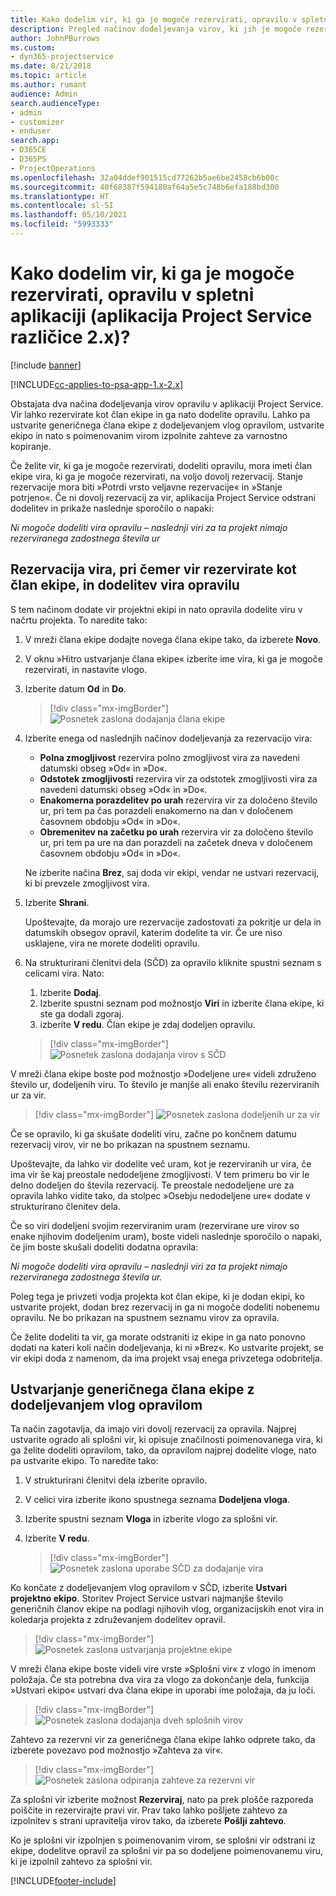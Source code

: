 ```yaml
---
title: Kako dodelim vir, ki ga je mogoče rezervirati, opravilu v spletni aplikaciji?
description: Pregled načinov dodeljevanja virov, ki jih je mogoče rezervirati.
author: JohnPBurrows
ms.custom:
- dyn365-projectservice
ms.date: 8/21/2018
ms.topic: article
ms.author: rumant
audience: Admin
search.audienceType:
- admin
- customizer
- enduser
search.app:
- D365CE
- D365PS
- ProjectOperations
ms.openlocfilehash: 32a04ddef901515cd77262b5ae6be2458cb6b00c
ms.sourcegitcommit: 40f68387f594180af64a5e5c748b6efa188bd300
ms.translationtype: HT
ms.contentlocale: sl-SI
ms.lasthandoff: 05/10/2021
ms.locfileid: "5993333"
---
```

# <a name="how-do-i-assign-a-bookable-resource-to-a-task-in-the-web-app-project-service-app-v2x"></a>Kako dodelim vir, ki ga je mogoče rezervirati, opravilu v spletni aplikaciji (aplikacija Project Service različice 2.x)?

[!include [banner](../includes/psa-now-project-operations.md)]

[!INCLUDE[cc-applies-to-psa-app-1.x-2.x](../includes/cc-applies-to-psa-app-1x-2x.md)]

Obstajata dva načina dodeljevanja virov opravilu v aplikaciji Project Service. Vir lahko rezervirate kot član ekipe in ga nato dodelite opravilu. Lahko pa ustvarite generičnega člana ekipe z dodeljevanjem vlog opravilom, ustvarite ekipo in nato s poimenovanim virom izpolnite zahteve za varnostno kopiranje.

Če želite vir, ki ga je mogoče rezervirati, dodeliti opravilu, mora imeti član ekipe vira, ki ga je mogoče rezervirati, na voljo dovolj rezervacij. Stanje rezervacije mora biti »Potrdi vrsto veljavne rezervacije« in »Stanje potrjeno«. Če ni dovolj rezervacij za vir, aplikacija Project Service odstrani dodelitev in prikaže naslednje sporočilo o napaki:

*Ni mogoče dodeliti vira opravilu – naslednji viri za ta projekt nimajo rezerviranega zadostnega števila ur*

## <a name="book-a-resource-as-a-team-member-and-then-assign-the-resource-to-a-task"></a>Rezervacija vira, pri čemer vir rezervirate kot član ekipe, in dodelitev vira opravilu

S tem načinom dodate vir projektni ekipi in nato opravila dodelite viru v načrtu projekta. To naredite tako:
1.  V mreži člana ekipe dodajte novega člana ekipe tako, da izberete **Novo**.
2.  V oknu »Hitro ustvarjanje člana ekipe« izberite ime vira, ki ga je mogoče rezervirati, in nastavite vlogo.
3.  Izberite datum **Od** in **Do**.

    > [!div class="mx-imgBorder"] 
    > ![Posnetek zaslona dodajanja člana ekipe](media/FAQ-Resources-to-Tasks2-1.png "Posnetek zaslona dodajanja člana ekipe")
 
4.  Izberite enega od naslednjih načinov dodeljevanja za rezervacijo vira:
    - **Polna zmogljivost** rezervira polno zmogljivost vira za navedeni datumski obseg »Od« in »Do«.
    - **Odstotek zmogljivosti** rezervira vir za odstotek zmogljivosti vira za navedeni datumski obseg »Od« in »Do«.
    - **Enakomerna porazdelitev po urah** rezervira vir za določeno število ur, pri tem pa čas porazdeli enakomerno na dan v določenem časovnem obdobju »Od« in »Do«.
    - **Obremenitev na začetku po urah** rezervira vir za določeno število ur, pri tem pa ure na dan porazdeli na začetek dneva v določenem časovnem obdobju »Od« in »Do«.

    Ne izberite načina **Brez**, saj doda vir ekipi, vendar ne ustvari rezervacij, ki bi prevzele zmogljivost vira.
5.  Izberite **Shrani**.

    Upoštevajte, da morajo ure rezervacije zadostovati za pokritje ur dela in datumskih obsegov opravil, katerim dodelite ta vir. Če ure niso usklajene, vira ne morete dodeliti opravilu.

6.  Na strukturirani členitvi dela (SČD) za opravilo kliknite spustni seznam s celicami vira. Nato: 

    1. Izberite **Dodaj**.
    2. Izberite spustni seznam pod možnostjo **Viri** in izberite člana ekipe, ki ste ga dodali zgoraj.
    3. izberite **V redu**. Član ekipe je zdaj dodeljen opravilu.

    > [!div class="mx-imgBorder"] 
    > ![Posnetek zaslona dodajanja virov s SČD](media/FAQ-Resources-to-Tasks2-2.png "Posnetek zaslona dodajanja virov s SČD")
 
V mreži člana ekipe boste pod možnostjo »Dodeljene ure« videli združeno število ur, dodeljenih viru. To število je manjše ali enako številu rezerviranih ur za vir. 

> [!div class="mx-imgBorder"] 
> ![Posnetek zaslona dodeljenih ur za vir](media/FAQ-Resources-to-Tasks2-3.png "Posnetek zaslona dodeljenih ur za vir")
 
Če se opravilo, ki ga skušate dodeliti viru, začne po končnem datumu rezervacij virov, vir ne bo prikazan na spustnem seznamu.

Upoštevajte, da lahko vir dodelite več uram, kot je rezerviranih ur vira, če ima vir še kaj preostale nedodeljene zmogljivosti. V tem primeru bo vir le delno dodeljen do števila rezervacij. Te preostale nedodeljene ure za opravila lahko vidite tako, da stolpec »Osebju nedodeljene ure« dodate v strukturirano členitev dela.

Če so viri dodeljeni svojim rezerviranim uram (rezervirane ure virov so enake njihovim dodeljenim uram), boste videli naslednje sporočilo o napaki, če jim boste skušali dodeliti dodatna opravila:

*Ni mogoče dodeliti vira opravilu – naslednji viri za ta projekt nimajo rezerviranega zadostnega števila ur.*

Poleg tega je privzeti vodja projekta kot član ekipe, ki je dodan ekipi, ko ustvarite projekt, dodan brez rezervacij in ga ni mogoče dodeliti nobenemu opravilu. Ne bo prikazan na spustnem seznamu virov za opravila.

Če želite dodeliti ta vir, ga morate odstraniti iz ekipe in ga nato ponovno dodati na kateri koli način dodeljevanja, ki ni »Brez«. Ko ustvarite projekt, se vir ekipi doda z namenom, da ima projekt vsaj enega privzetega odobritelja.

## <a name="create-a-generic-team-member-through-role-assignment-on-tasks"></a>Ustvarjanje generičnega člana ekipe z dodeljevanjem vlog opravilom

Ta način zagotavlja, da imajo viri dovolj rezervacij za opravila. Najprej ustvarite ogrado ali splošni vir, ki opisuje značilnosti poimenovanega vira, ki ga želite dodeliti opravilom, tako, da opravilom najprej dodelite vloge, nato pa ustvarite ekipo. To naredite tako:

1. V strukturirani členitvi dela izberite opravilo.
2. V celici vira izberite ikono spustnega seznama **Dodeljena vloga**.
3. Izberite spustni seznam **Vloga** in izberite vlogo za splošni vir.
4. Izberite **V redu**.

    > [!div class="mx-imgBorder"] 
    > ![Posnetek zaslona uporabe SČD za dodajanje vira](media/FAQ-Resources-to-Tasks2-4.png "Posnetek zaslona uporabe SČD za dodajanje vira")
 
Ko končate z dodeljevanjem vlog opravilom v SČD, izberite **Ustvari projektno ekipo**. Storitev Project Service ustvari najmanjše število generičnih članov ekipe na podlagi njihovih vlog, organizacijskih enot vira in koledarja projekta z združevanjem dodelitev opravil.

> [!div class="mx-imgBorder"] 
> ![Posnetek zaslona ustvarjanja projektne ekipe](media/FAQ-Resources-to-Tasks2-5.png "Posnetek zaslona ustvarjanja projektne ekipe")
 
V mreži člana ekipe boste videli vire vrste »Splošni vir« z vlogo in imenom položaja. Če sta potrebna dva vira za vlogo za dokončanje dela, funkcija »Ustvari ekipo« ustvari dva člana ekipe in uporabi ime položaja, da ju loči.

> [!div class="mx-imgBorder"] 
> ![Posnetek zaslona dodajanja dveh splošnih virov](media/FAQ-Resources-to-Tasks2-6.png "Posnetek zaslona dodajanja dveh splošnih virov")
 
Zahtevo za rezervni vir za generičnega člana ekipe lahko odprete tako, da izberete povezavo pod možnostjo »Zahteva za vir«.

> [!div class="mx-imgBorder"] 
> ![Posnetek zaslona odpiranja zahteve za rezervni vir](media/FAQ-Resources-to-Tasks2-7.png "Posnetek zaslona odpiranja zahteve za rezervni vir")

Za splošni vir izberite možnost **Rezerviraj**, nato pa prek plošče razporeda poiščite in rezervirajte pravi vir. Prav tako lahko pošljete zahtevo za izpolnitev s strani upravitelja virov tako, da izberete **Pošlji zahtevo**.

Ko je splošni vir izpolnjen s poimenovanim virom, se splošni vir odstrani iz ekipe, dodelitve opravil za splošni vir pa so dodeljene poimenovanemu viru, ki je izpolnil zahtevo za splošni vir.
 



[!INCLUDE[footer-include](../includes/footer-banner.md)]